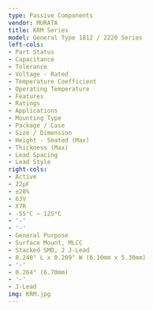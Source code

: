 ```yaml
---
type: Passive Components
vendor: MURATA
title: KRM Series
model: General Type 1812 / 2220 Series
left-cols:
- Part Status
- Capacitance
- Tolerance
- Voltage - Rated
- Temperature Coefficient
- Operating Temperature
- Features
- Ratings
- Applications
- Mounting Type
- Package / Case
- Size / Dimension
- Height - Seated (Max)
- Thickness (Max)
- Lead Spacing
- Lead Style
right-cols:
- Active
- 22µF
- ±20%
- 63V
- X7R
- -55°C ~ 125°C
- '-'
- '-'
- General Purpose
- Surface Mount, MLCC
- Stacked SMD, 2 J-Lead
- 0.240" L x 0.209" W (6.10mm x 5.30mm)
- '-'
- 0.264" (6.70mm)
- '-'
- J-Lead
img: KRM.jpg
---
```

